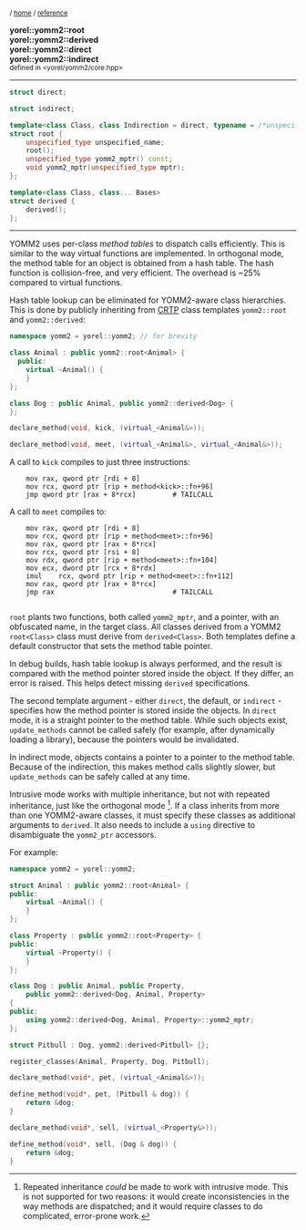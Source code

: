 
<sub>/ [home](/README.md) / [reference](/reference/README.md) </sub>

**yorel::yomm2::root**<br>
**yorel::yomm2::derived**<br>
**yorel::yomm2::direct**<br>
**yorel::yomm2::indirect**<br>
<sub>defined in <yorel/yomm2/core.hpp></sub>

---
```c++
struct direct;

struct indirect;

template<class Class, class Indirection = direct, typename = /*unspecified*/>
struct root {
    unspecified_type unspecified_name;
    root();
    unspecified_type yomm2_mptr() const;
    void yomm2_mptr(unspecified_type mptr);
};

template<class Class, class... Bases>
struct derived {
    derived();
};
```
---
YOMM2 uses per-class _method tables_ to dispatch calls efficiently. This is
similar to the way virtual functions are implemented. In orthogonal mode, the
method table for an object is obtained from a hash table. The hash function is
collision-free, and very efficient. The overhead is ~25% compared to virtual
functions.

Hash table lookup can be eliminated for YOMM2-aware class hierarchies. This
is done by publicly inheriting from
[CRTP](https://en.wikipedia.org/wiki/Curiously_recurring_template_pattern) class
templates `yomm2::root` and `yomm2::derived`:


```c++
namespace yomm2 = yorel::yomm2; // for brevity

class Animal : public yomm2::root<Animal> {
  public:
    virtual ~Animal() {
    }
};

class Dog : public Animal, public yomm2::derived<Dog> {
};

declare_method(void, kick, (virtual_<Animal&>));

declare_method(void, meet, (virtual_<Animal&>, virtual_<Animal&>));
```


A call to `kick` compiles to just three instructions:

```
	mov	rax, qword ptr [rdi + 8]
	mov	rcx, qword ptr [rip + method<kick>::fn+96]
	jmp	qword ptr [rax + 8*rcx]         # TAILCALL
```

A call to `meet` compiles to:

```
	mov	rax, qword ptr [rdi + 8]
	mov	rcx, qword ptr [rip + method<meet>::fn+96]
	mov	rax, qword ptr [rax + 8*rcx]
	mov	rcx, qword ptr [rsi + 8]
	mov	rdx, qword ptr [rip + method<meet>::fn+104]
	mov	ecx, dword ptr [rcx + 8*rdx]
	imul	rcx, qword ptr [rip + method<meet>::fn+112]
	mov	rax, qword ptr [rax + 8*rcx]
	jmp	rax                             # TAILCALL


```

`root` plants two functions, both called `yomm2_mptr`, and a pointer, with an
obfuscated name, in the target class. All classes derived from a YOMM2
`root<Class>` class must derive from `derived<Class>`. Both templates define a
default constructor that sets the method table pointer.

In debug builds, hash table lookup is always performed, and the result is
compared with the method pointer stored inside the object. If they differ, an
error is raised. This helps detect missing `derived` specifications.

The second template argument - either `direct`, the default, or `indirect` -
specifies how the method pointer is stored inside the objects. In `direct` mode,
it is a straight pointer to the method table. While such objects exist,
`update_methods` cannot be called safely (for example, after dynamically loading
a library), because the pointers would be invalidated.

In indirect mode, objects contains a pointer to a pointer to the method
table. Because of the indirection, this makes method calls slightly slower, but
`update_methods` can be safely called at any time.

Intrusive mode works with multiple inheritance, but not with repeated
inheritance, just like the orthogonal mode [^1]. If a class inherits from more
than one YOMM2-aware classes, it must specify these classes as additional
arguments to `derived`. It also needs to include a `using` directive to
disambiguate the `yomm2_ptr` accessors.

For example:


```c++
namespace yomm2 = yorel::yomm2;

struct Animal : public yomm2::root<Animal> {
public:
    virtual ~Animal() {
    }
};

class Property : public yomm2::root<Property> {
public:
    virtual ~Property() {
    }
};

class Dog : public Animal, public Property,
    public yomm2::derived<Dog, Animal, Property>
{
public:
    using yomm2::derived<Dog, Animal, Property>::yomm2_mptr;
};

struct Pitbull : Dog, yomm2::derived<Pitbull> {};

register_classes(Animal, Property, Dog, Pitbull);

declare_method(void*, pet, (virtual_<Animal&>));

define_method(void*, pet, (Pitbull & dog)) {
    return &dog;
}

declare_method(void*, sell, (virtual_<Property&>));

define_method(void*, sell, (Dog & dog)) {
    return &dog;
}
```

[^1]: Repeated inheritance _could_ be made to work with intrusive mode. This is
    not supported for two reasons: it would create inconsistencies in the way
    methods are dispatched; and it would require classes to do complicated,
    error-prone work.


